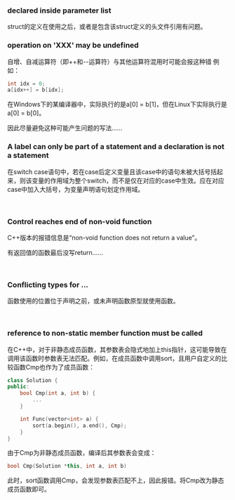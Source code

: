 ### declared inside parameter list

struct的定义在使用之后，或者是包含该struct定义的头文件引用有问题。
<br/>

### operation on 'XXX' may be undefined
自增、自减运算符（即++和--运算符）与其他运算符混用时可能会报这种错
例如：
 ```cpp
int idx = 0;
a[idx++] = b[idx];
 ```
在Windows下的某编译器中，实际执行的是a[0] = b[1]，但在Linux下实际执行是a[0] = b[0]。

因此尽量避免这种可能产生问题的写法……
<br/>

### A label can only be part of a statement and a declaration is not a statement

在switch case语句中，若在case后定义变量且该case中的语句未被大括号括起来，则该变量的作用域为整个switch，而不是仅在对应的case中生效。应在对应case中加入大括号，为变量声明语句划定作用域。

<br/>

### Control reaches end of non-void function
C++版本的报错信息是“non-void function does not return a value”。

有返回值的函数最后没写return……

<br/>

### Conflicting types for ...
函数使用的位置位于声明之前，或未声明函数原型就使用函数。

<br/>

### reference to non-static member function must be called
在C++中，对于非静态成员函数，其参数表会隐式地加上this指针，这可能导致在调用该函数时参数表无法匹配。例如，在成员函数中调用sort，且用户自定义的比较函数Cmp也作为了成员函数：
```cpp
class Solution {
public:
    bool Cmp(int a, int b) {
        ...
    }

    int Func(vector<int> a) {
        sort(a.begin(), a.end(), Cmp);
    }
}
```
由于Cmp为非静态成员函数，编译后其参数表会变成：
```cpp
bool Cmp(Solution *this, int a, int b)
```
此时，sort函数调用Cmp，会发现参数表匹配不上，因此报错。将Cmp改为静态成员函数即可。